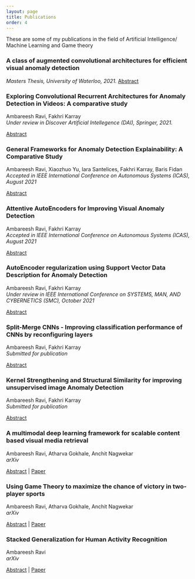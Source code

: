 ```yaml
---
layout: page
title: Publications
order: 4
---
```


These are some of my publications in the field of Artificial Intelligence/ Machine Learning and Game theory

### A class of augmented convolutional architectures for efficient visual anomaly detection

_Masters Thesis, University of Waterloo, 2021._
[Abstract](https://uwspace.uwaterloo.ca/handle/10012/17163)

### Exploring Convolutional Recurrent Architectures for Anomaly Detection in Videos: A comparative study

Ambareesh Ravi, Fakhri Karray\
_Under review in Discover Artificial Intellegence (DAI), Springer, 2021._

[Abstract](/public/papers/crnn/)

### General Frameworks for Anomaly Detection Explainability: A Comparative Study

Ambareesh Ravi, Xiaozhuo Yu, Iara Santelices, Fakhri Karray, Baris Fidan\
_Accepted in IEEE International Conference on Autonomous Systems (ICAS), August 2021_

[Abstract](/public/papers/xai/)

### Attentive AutoEncoders for Improving Visual Anomaly Detection

Ambareesh Ravi, Fakhri Karray\
_Accepted in IEEE International Conference on Autonomous Systems (ICAS), August 2021_

[Abstract](/public/papers/attention/)

### AutoEncoder regularization using Support Vector Data Description for Anomaly Detection

Ambareesh Ravi, Fakhri Karray\
_Under review in IEEE International Conference on SYSTEMS, MAN, AND CYBERNETICS (SMC), October 2021_

[Abstract](/public/papers/svdd/)

### Split-Merge CNNs - Improving classification performance of CNNs by reconfiguring layers

Ambareesh Ravi, Fakhri Karray\
_Submitted for publication_

[Abstract](/public/papers/split_merge/)

### Kernel Strengthening and Structural Similarity for improving unsupervised image Anomaly Detection

Ambareesh Ravi, Fakhri Karray\
_Submitted for publication_

[Abstract](/public/papers/ks_ssim/)

### A multimodal deep learning framework for scalable content based visual media retrieval

Ambareesh Ravi, Atharva Gokhale, Anchit Nagwekar\
_arXiv_

[Abstract](/public/papers/cbvmr/) | [Paper](https://arxiv.org/abs/2105.08665)

### Using Game Theory to maximize the chance of victory in two-player sports

Ambareesh Ravi, Atharva Gokhale, Anchit Nagwekar\
_arXiv_

[Abstract](/public/papers/game_theory/) | [Paper](https://arxiv.org/abs/2105.11650)

### Stacked Generalization for Human Activity Recognition

Ambareesh Ravi\
_arXiv_

[Abstract](/public/papers/stacked/) | [Paper](https://arxiv.org/abs/2009.10312)
